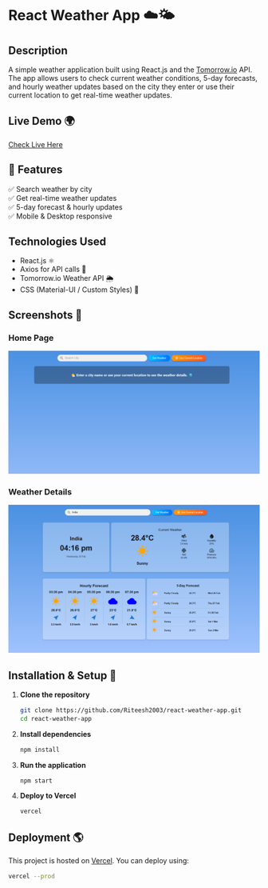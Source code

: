 # React Weather App ☁️🌤️

## Description

A simple weather application built using React.js and the [Tomorrow.io](https://www.tomorrow.io/) API. The app allows users to check current weather conditions, 5-day forecasts, and hourly weather updates based on the city they enter or use their current location to get real-time weather updates.

## Live Demo 🌍

[Check Live Here](https://weather-tgwig2ai0-riteeshs-projects-ad4e2342.vercel.app)

## 🚀 Features

✅ Search weather by city  
✅ Get real-time weather updates  
✅ 5-day forecast & hourly updates  
✅ Mobile & Desktop responsive

## Technologies Used

- React.js ⚛️
- Axios for API calls 📡
- Tomorrow.io Weather API 🌦️
- CSS (Material-UI / Custom Styles) 🎨

## Screenshots 📸

### Home Page

![Home Page](UI_Screenshots/Screen_1.PNG)

### Weather Details

![Weather Details](UI_Screenshots/Screen_2.PNG)

## Installation & Setup 🚀

1. **Clone the repository**

   ```sh
   git clone https://github.com/Riteesh2003/react-weather-app.git
   cd react-weather-app
   ```

2. **Install dependencies**

   ```sh
   npm install
   ```

3. **Run the application**

   ```sh
   npm start
   ```

4. **Deploy to Vercel**
   ```sh
   vercel
   ```

## Deployment 🌎

This project is hosted on [Vercel](https://vercel.com/). You can deploy using:

```sh
vercel --prod
```
